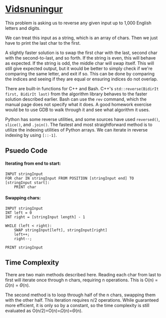 # [Vidsnuningur](https://open.kattis.com/problems/vidsnuningur)

This problem is asking us to reverse any given input up to 1,000 English letters and digits. 

We can treat this input as a string, which is an array of chars. Then we just have to print the last char to the first.

A slightly faster solution is to swap the first char with the last, second char with the second-to-last, and so forth. If the string is even, this will behave as expected. If the string is odd, the middle char will swap itself. This will still give expected output, but it would be better to simply check if we're comparing the same letter, and exit if so. This can be done by comparing the indices and seeing if they are equal or ensuring indices do not overlap.

There are built-in functions for C++ and Bash. C++'s `std::reverse(BidirIt first, BidirIt last)` from the algorithm library behaves to the faster solution described earlier. Bash can use the `rev` command, which the manual page does not specify what it does. A good homework exercise would be to use GDB to walk through it and see what algorithm it uses.

Python has some reverse utilities, and some sources have used `reversed()`, `slice()`, and `.join()`. The fastest and most straightforward method is to utilize the indexing utilities of Python arrays. We can iterate in reverse indexing by using `[::-1]`. 

## Psuedo Code
#### Iterating from end to start:
```
INPUT stringInput
FOR char IN stringInput FROM POSITION [stringInput end] TO [stringInput start]:
    PRINT char
```
#### Swapping chars:
```
INPUT stringInput
INT left = 0
INT right = [stringInput length] - 1

WHILE (left < right):
    SWAP stringInput[left], stringInput[right]
    left++;
    right--;

PRINT stringInput
```

## Time Complexity
There are two main methods described here. Reading each char from last to first will iterate once through n chars, requiring n operations. This is O(n) = $\Omega$(n) = $\Theta$(n).

The second method is to loop through half of the n chars, swapping them with the other half. This iteration requires n/2 operations. While guaranteed more efficient, it is only so by a constant, so the time complexity is still evaluated as O(n/2)=O(n)=$\Omega$(n)=$\Theta$(n).
